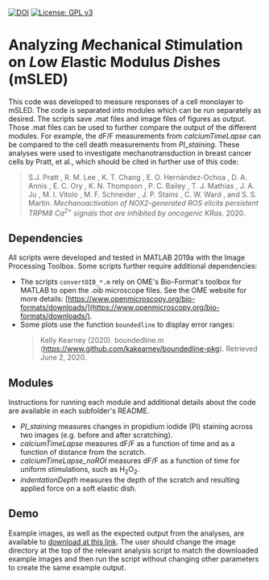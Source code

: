 [![DOI](https://zenodo.org/badge/269167429.svg)](https://zenodo.org/badge/latestdoi/269167429)  [![License: GPL v3](https://img.shields.io/badge/License-GPLv3-blue.svg)](https://www.gnu.org/licenses/gpl-3.0)
# Analyzing *M*echanical *S*timulation on *L*ow *E*lastic Modulus *D*ishes (mSLED)

This code was developed to measure responses of a cell monolayer to mSLED.  The code is separated into modules which can be run separately as desired.  The scripts save .mat files and image files of figures as output.  Those .mat files can be used to further compare the output of the different modules. For example, the dF/F measurements from _calciumTimeLapse_ can be compared to the cell death measurements from _PI_staining_.  These analyses were used to investigate mechanotransduction in breast cancer cells by Pratt, et al., which should be cited in further use of this code:
> S.J. Pratt , R. M. Lee , K. T. Chang , E. O. Hernández-Ochoa , D. A. Annis , E. C. Ory , K. N. Thompson , P. C. Bailey , T. J. Mathias , J. A. Ju , M. I. Vitolo , M. F. Schneider , J. P. Stains , C. W. Ward , and S. S. Martin. _Mechanoactivation of NOX2-generated ROS elicits persistent TRPM8 Ca<sup>2+</sup> signals that are inhibited by oncogenic KRas_. 2020.

## Dependencies
All scripts were developed and tested in MATLAB 2019a with the Image Processing Toolbox.  Some scripts further require additional dependencies:
- The scripts `convertOIB_*.m` rely on OME's Bio-Format's toolbox for MATLAB to open the .oib microscope files.  See the OME website for more details: [https://www.openmicroscopy.org/bio-formats/downloads/](https://www.openmicroscopy.org/bio-formats/downloads/).
- Some plots use the function `boundedline` to display error ranges: 
    > Kelly Kearney (2020). boundedline.m (https://www.github.com/kakearney/boundedline-pkg). Retrieved June 2, 2020.

## Modules
Instructions for running each module and additional details about the code are available in each subfolder's README.
- _PI_staining_ measures changes in propidium iodide (PI) staining across two images (e.g. before and after scratching).
- _calciumTimeLapse_ measures dF/F as a function of time and as a function of distance from the scratch.
- _calciumTimeLapse_noROI_ measures dF/F as a function of time for uniform stimulations, such as H<sub>2</sub>O<sub>2</sub>.
- _indentationDepth_ measures the depth of the scratch and resulting applied force on a soft elastic dish.

## Demo
Example images, as well as the expected output from the analyses, are available to [download at this link](https://drive.google.com/drive/folders/1XwqTBv__Ahuj9axImJj1oEZcCsMgein-?usp=sharing).  The user should change the image directory at the top of the relevant analysis script to match the downloaded example images and then run the script without changing other parameters to create the same example output.
